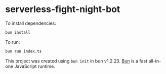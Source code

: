 # serverless-fight-night-bot

To install dependencies:

```bash
bun install
```

To run:

```bash
bun run index.ts
```

This project was created using `bun init` in bun v1.2.23. [Bun](https://bun.com) is a fast all-in-one JavaScript runtime.
